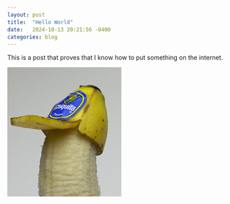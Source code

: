 ```yaml
---
layout: post
title:  "Hello World"
date:   2024-10-13 20:21:56 -0400
categories: blog
---
```


This is a post that proves that I know how to put something on the internet.

![hello](/assets/banana_hat.png)
